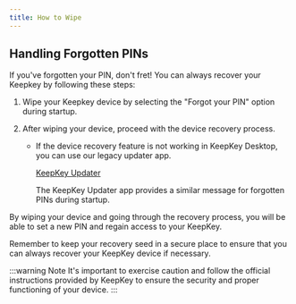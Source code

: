 ```yaml
---
title: How to Wipe
---
```


## Handling Forgotten PINs

If you've forgotten your PIN, don't fret! You can always recover your Keepkey by following these steps:

1. Wipe your Keepkey device by selecting the "Forgot your PIN" option during startup.

2. After wiping your device, proceed with the device recovery process.

   - If the device recovery feature is not working in KeepKey Desktop, you can use our legacy updater app.

     [KeepKey Updater](https://github.com/keepkey/keepkey-updater)

     The KeepKey Updater app provides a similar message for forgotten PINs during startup.

By wiping your device and going through the recovery process, you will be able to set a new PIN and regain access to your KeepKey.

Remember to keep your recovery seed in a secure place to ensure that you can always recover your KeepKey device if necessary.

:::warning Note
It's important to exercise caution and follow the official instructions provided by KeepKey to ensure the security and proper functioning of your device.
:::

